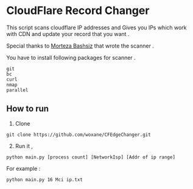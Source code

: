 # CloudFlare Record Changer
This script scans cloudflare IP addresses and Gives you IPs which work with CDN and update your record that you want . 

Special thanks to [Morteza Bashsiz](https://github.com/MortezaBashsiz/CFScanner) that wrote the scanner . 

You have to install following packages for scanner .
```
git
bc
curl
nmap
parallel
```

## How to run
1. Clone

```shell
git clone https://github.com/woxane/CFEdgeChanger.git
```
2. Run it ,  
```shell
python main.py [process count] [NetworkIsp] [Addr of ip range]
```
For example  :
```shell
python main.py 16 Mci ip.txt
```
